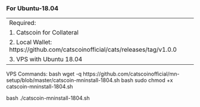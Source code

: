### For Ubuntu-18.04

<table>
<tr><td>Required:</td></tr>
<tr><td>1. Catscoin  for Collateral</td></tr>
<tr><td>2. Local Wallet: https://github.com/catscoinofficial/cats/releases/tag/v1.0.0</td></tr>
<tr><td>3. VPS with Ubuntu 18.04</td></tr>
</table>
VPS Commands:
bash
wget -q https://github.com/catscoinofficial/mn-setup/blob/master/catscoin-mninstall-1804.sh 
bash
sudo chmod +x catscoin-mninstall-1804.sh

bash
./catscoin-mninstall-1804.sh
